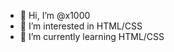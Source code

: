 - 👋 Hi, I’m @x1000
- 👀 I’m interested in HTML/CSS
- 🌱 I’m currently learning HTML/CSS


<!---
x1000232/x1000232 is a ✨ special ✨ repository because its `README.md` (this file) appears on your GitHub profile.
You can click the Preview link to take a look at your changes.
--->
